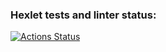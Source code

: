 ### Hexlet tests and linter status:
[![Actions Status](https://github.com/yigres/frontend-project-lvl4/workflows/hexlet-check/badge.svg)](https://github.com/yigres/frontend-project-lvl4/actions)
